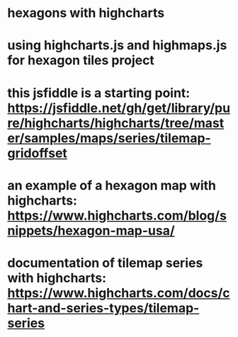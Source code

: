 # hexagons with highcharts
# using highcharts.js and highmaps.js for hexagon tiles project
# this jsfiddle is a starting point: https://jsfiddle.net/gh/get/library/pure/highcharts/highcharts/tree/master/samples/maps/series/tilemap-gridoffset
# an example of a hexagon map with highcharts: https://www.highcharts.com/blog/snippets/hexagon-map-usa/
# documentation of tilemap series with highcharts: https://www.highcharts.com/docs/chart-and-series-types/tilemap-series